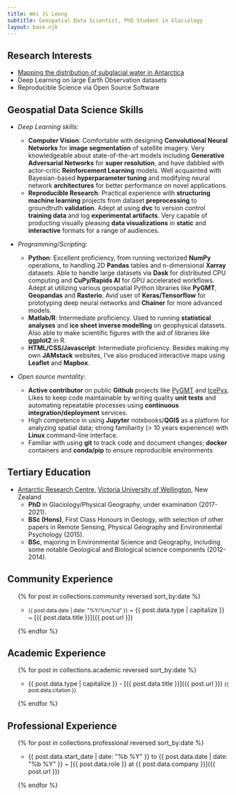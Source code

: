 ```yaml
---
title: Wei Ji Leong
subtitle: Geospatial Data Scientist, PhD Student in Glaciology
layout: base.njk
---
```


## Research Interests

* [Mapping the distribution of subglacial water in Antarctica](https://www.wgtn.ac.nz/antarctic/study/profiles/wei-ji-leong)
* Deep Learning on large Earth Observation datasets
* Reproducible Science via Open Source Software


## Geospatial Data Science Skills

- *Deep Learning skills*:
  * **Computer Vision**: Comfortable with designing **Convolutional Neural Networks** for **image segmentation** of satellite imagery.
  Very knowledgeable about state-of-the-art models including **Generative Adversarial Networks** for **super resolution**, and have dabbled with actor-critic **Reinforcement Learning** models.
  Well acquainted with Bayesian-based **hyperparameter tuning** and modifying neural network **architectures** for better performance on novel applications.
  * **Reproducible Research**: Practical experience with **structuring machine learning** projects from dataset **preprocessing** to groundtruth **validation**.
  Adept at using **dvc** to version control **training data** and log **experimental artifacts**.
  Very capable of producting visually pleasing **data visualizations** in **static** and **interactive** formats for a range of audiences.

- *Programming/Scripting*:
  * **Python**: Excellent proficiency, from running vectorized **NumPy** operations, to handling 2D **Pandas** tables and n-dimensional **Xarray** datasets.
  Able to handle large datasets via **Dask** for distributed CPU computing and **CuPy/Rapids AI** for GPU accelerated workflows.
  Adept at utilizing various geospatial Python libraries like **PyGMT**, **Geopandas** and **Rasterio**.
  Avid user of **Keras/Tensorflow** for prototyping deep neural networks and **Chainer** for more advanced models.
  * **Matlab/R**: Intermediate proficiency.
  Used to running **statistical analyses** and **ice sheet inverse modelling** on geophysical datasets.
  Also able to make scientific figures with the aid of libraries like **ggplot2** in R.
  * **HTML/CSS/Javascript**: Intermediate proficiency.
  Besides making my own **JAMstack** websites, I’ve also produced interactive maps using **Leaflet** and **Mapbox**.

- *Open source mentality*:
  * **Active contributor** on public **Github** projects like [PyGMT](https://github.com/GenericMappingTools/pygmt) and [IcePyx](https://github.com/icesat2py/icepyx).
  Likes to keep code maintainable by writing quality **unit tests** and automating repeatable processes using **continuous integration/deployment** services.
  * High competence in using **Jupyter** notebooks/**QGIS** as a platform for analyzing spatial data;
  strong familiarity (> 10 years experience) with **Linux** command-line interface.
  * Familiar with using **git** to track code and document changes; **docker** containers and **conda/pip** to ensure reproducible environments


## Tertiary Education

- [Antarctic Research Centre](https://www.wgtn.ac.nz/antarctic), [Victoria University of Wellington](https://www.wgtn.ac.nz), New Zealand
  * **PhD** in Glaciology/Physical Geography, under examination (2017-2021).
  * **BSc (Hons)**, First Class Honours in Geology, with selection of other papers in Remote Sensing, Physical Geography and Environmental Psychology (2015).
  * **BSc**, majoring in Environmental Science and Geography, including some notable Geological and Biological science components (2012-2014).


## Community Experience

<ul>
{% for post in collections.community reversed sort_by:date %}

- <time><small>{{ post.data.date | date: "%Y/%m/%d" }}</small></time> ~ {{ post.data.type | capitalize }} ~ [{{ post.data.title }}]({{ post.url }})

{% endfor %}
</ul>


## Academic Experience

<ul>
{% for post in collections.academic reversed sort_by:date %}

- {{ post.data.type | capitalize }} - [{{ post.data.title }}]({{ post.url }})
  <small>{{ post.data.citation }}</small>

{% endfor %}
</ul>


## Professional Experience

<ul>
{% for post in collections.professional reversed sort_by:date %}

- <time>{{ post.data.start_date | date: "%b %Y" }}</time> to <time>{{ post.data.date | date: "%b %Y" }}</time> ~ [{{ post.data.role }} at {{ post.data.company }}]({{ post.url }})

{% endfor %}
</ul>
